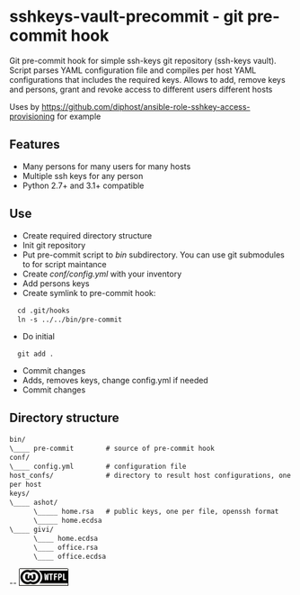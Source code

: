 sshkeys-vault-precommit - git pre-commit hook
=============================================

Git pre-commit hook for simple ssh-keys git repository (ssh-keys vault).
Script parses YAML configuration file and compiles per host YAML configurations that includes the required keys.
Allows to add, remove keys and persons, grant and revoke access to different users different hosts

Uses by https://github.com/diphost/ansible-role-sshkey-access-provisioning for example

Features
--------

* Many persons for many users for many hosts
* Multiple ssh keys for any person
* Python 2.7+ and 3.1+ compatible


Use
---

* Create required directory structure
* Init git repository
* Put pre-commit script to _bin_ subdirectory. You can use git submodules to for script maintance
* Create _conf/config.yml_ with your inventory
* Add persons keys
* Create symlink to pre-commit hook:
```shell
  cd .git/hooks
  ln -s ../../bin/pre-commit
```
* Do initial
```
  git add .
```
* Commit changes
* Adds, removes keys, change config.yml if needed
* Commit changes

Directory structure
-------------------

```
bin/
\____ pre-commit        # source of pre-commit hook
conf/
\____ config.yml        # configuration file
host_confs/             # directory to result host configurations, one per host
keys/
\____ ashot/
      \_____ home.rsa   # public keys, one per file, openssh format
      \_____ home.ecdsa
\____ givi/
      \____ home.ecdsa
      \____ office.rsa
      \____ office.ecdsa
```

--
[![LICENSE WTFPL](wtfpl-badge-1.png)](LICENSE)

